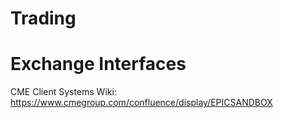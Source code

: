 # Trading


# Exchange Interfaces

CME Client Systems Wiki: <a href="https://www.cmegroup.com/confluence/display/EPICSANDBOX" target="_blank">https://www.cmegroup.com/confluence/display/EPICSANDBOX</a>
